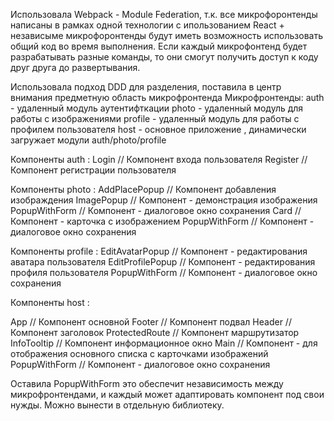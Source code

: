 Использовала Webpack - Module Federation, т.к. все микрофоронтенды написаны в рамках одной технологии с ипользованием React + независыме микрофоронтенды будут иметь возможность использовать общий код во время выполнения. Если каждый микрофонтенд будет разрабатывать разные команды, то они смогут получить доступ к коду друг друга до развертывания. 


Использовала подход DDD для разделения, поставила в центр внимания предметную область микрофронтенда
Микрофронтенды:
auth - удаленный модуль аутентифткации
photo - удаленный модуль для работы с изображениями
profile - удаленный модуль для работы с профилем пользователя
host - основное приложение , динамически загружает модули auth/photo/profile


Компоненты auth :
Login  // Компонент входа пользователя
Register // Компонент регистрации пользователя

Компоненты photo :
AddPlacePopup // Компонент добавления изображдения
ImagePopup // Компонент - демонстрация изображения
PopupWithForm // Компонент - диалоговое окно сохранения 
Card // Компонент - карточка с изображением
PopupWithForm // Компонент - диалоговое окно сохранения 

Компоненты profile :
EditAvatarPopup // Компонент - редактирования аватара  пользователя 
EditProfilePopup // Компонент - редактирования профиля пользователя
PopupWithForm // Компонент - диалоговое окно сохранения 


Компоненты host :

App // Компонент основной
Footer // Компонент подвал
Header // Компонент заголовок
ProtectedRoute // Компонент маршрутизатор
InfoTooltip // Компонент информационное окно
Main // Компонент - для отображения основного списка с карточками изображений
PopupWithForm // Компонент - диалоговое окно сохранения 


Оставила PopupWithForm это обеспечит независимость между микрофронтендами, и каждый может адаптировать компонент под свои нужды.
Можно вынести в отдельную библиотеку.